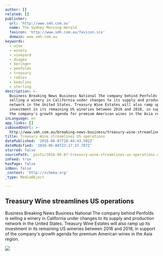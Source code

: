 ```yaml
---
author: []
related: []
publisher:
  url: 'http://www.smh.com.au'
  name: The Sydney Morning Herald
  favicon: 'http://www.smh.com.au/favicon.ico'
  domain: www.smh.com.au
keywords:
  - wine
  - winery
  - vineyard
  - diageo
  - beringer
  - penfolds
  - treasury
  - robles
  - beaulieu
  - sterling
description: >-
  Business Breaking News Business National The company behind Penfolds is
  selling a winery in California under changes to its supply and production
  network in the United States. Treasury Wine Estates will also ramp up its
  investment in its remaining US wineries between 2016 and 2018, in support of
  the company's growth agenda for premium American wines in the Asia region.
inLanguage: en
app_links: []
isBasedOnUrl: >-
  http://www.smh.com.au/breaking-news-business/treasury-wine-streamlines-us-operations-20160603-4fz0a.html
title: Treasury Wine streamlines US operations
datePublished: '2016-06-07T18:44:43.502Z'
dateModified: '2016-06-04T23:17:37.707Z'
starred: false
sourcePath: _posts/2016-06-07-treasury-wine-streamlines-us-operations.md
inFeed: true
hasPage: false
inNav: false
_context: 'http://schema.org'
_type: MediaObject

---
```

<article style=""><h1>Treasury Wine streamlines US operations</h1><p>Business Breaking News Business National The company behind Penfolds is selling a winery in California under changes to its supply and production network in the United States. Treasury Wine Estates will also ramp up its investment in its remaining US wineries between 2016 and 2018, in support of the company's growth agenda for premium American wines in the Asia region.</p><img src="http://images.smh.com.au/2011/08/09/2545355/facebook-thumb-smh.png" /></article>